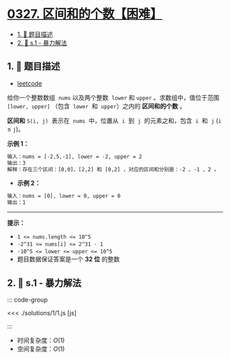 # [0327. 区间和的个数【困难】](https://github.com/tnotesjs/TNotes.leetcode/tree/main/notes/0327.%20%E5%8C%BA%E9%97%B4%E5%92%8C%E7%9A%84%E4%B8%AA%E6%95%B0%E3%80%90%E5%9B%B0%E9%9A%BE%E3%80%91)

<!-- region:toc -->

- [1. 📝 题目描述](#1--题目描述)
- [2. 🎯 s.1 - 暴力解法](#2--s1---暴力解法)

<!-- endregion:toc -->

## 1. 📝 题目描述

- [leetcode](https://leetcode.cn/problems/count-of-range-sum/)

给你一个整数数组  `nums` 以及两个整数  `lower` 和 `upper` 。求数组中，值位于范围 `[lower, upper]` （包含  `lower`  和  `upper`）之内的 **区间和的个数** 。

**区间和** `S(i, j)`  表示在  `nums`  中，位置从  `i`  到  `j`  的元素之和，包含  `i`  和  `j` (`i` ≤ `j`)。

**示例 1：**

```txt
输入：nums = [-2,5,-1], lower = -2, upper = 2
输出：3
解释：存在三个区间：[0,0]、[2,2] 和 [0,2] ，对应的区间和分别是：-2 、-1 、2 。
```

- **示例 2：**

```txt
输入：nums = [0], lower = 0, upper = 0
输出：1
```

---

**提示：**

- `1 <= nums.length <= 10^5`
- `-2^31 <= nums[i] <= 2^31 - 1`
- `-10^5 <= lower <= upper <= 10^5`
- 题目数据保证答案是一个 **32 位** 的整数

## 2. 🎯 s.1 - 暴力解法

::: code-group

<<< ./solutions/1/1.js [js]

:::

- 时间复杂度：$O(1)$
- 空间复杂度：$O(1)$
